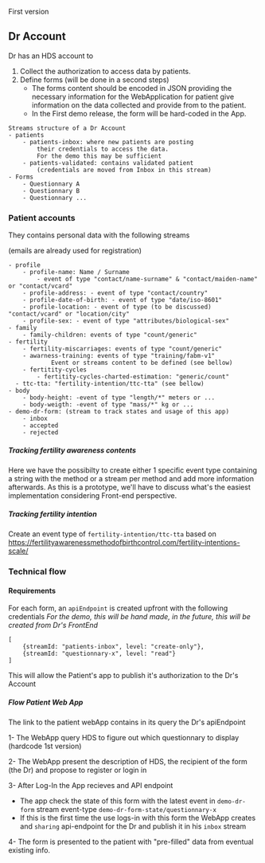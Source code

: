 First version 

## Dr Account

Dr has an HDS account to 

1. Collect the authorization to access data by patients.
2. Define forms (will be done in a second steps)
   - The forms content should be encoded in JSON providing the necessary information for the WebApplication for patient give information on the data collected and provide from to the patient.
   - In the First demo release, the form will be hard-coded in the App.

```
Streams structure of a Dr Account
- patients
	- patients-inbox: where new patients are posting 
		their credentials to access the data. 
		For the demo this may be sufficient
	- patients-validated: contains validated patient 
		(credentials are moved from Inbox in this stream)
- Forms
	- Questionnary A
	- Questionnary B
	- Questionnary ...

```

### Patient accounts

They contains personal data with the following streams

(emails are already used for registration)

```
- profile
	- profile-name: Name / Surname 
		- event of type "contact/name-surname" & "contact/maiden-name" or "contact/vcard"
	- profile-address: - event of type "contact/country"
	- profile-date-of-birth: - event of type "date/iso-8601"
	- profile-location: - event of type (to be discussed) "contact/vcard" or "location/city"
	- profile-sex: - event of type "attributes/biological-sex"
- family
	- family-children: events of type "count/generic"
- fertility
	- fertility-miscarriages: events of type "count/generic"
	- awarness-training: events of type "training/fabm-v1"
			Event or streams content to be defined (see bellow)
	- fertitity-cycles
		- fertitity-cycles-charted-estimation: "generic/count"
  - ttc-tta: "fertility-intention/ttc-tta" (see bellow)
- body
	- body-height: -event of type "length/*" meters or ...
	- body-weigth: -event of type "mass/*" kg or ...
- demo-dr-form: (stream to track states and usage of this app)
	- inbox
	- accepted
	- rejected
```

##### Tracking fertility awareness contents

Here we have the possibilty to create either 1 specific event type containing a string with the method or a stream per method and add more information afterwards. As this is a prototype, we'll have to discuss what's the easiest implementation considering Front-end perspective. 

##### Tracking fertility intention

Create an event type of `fertility-intention/ttc-tta`  based on https://fertilityawarenessmethodofbirthcontrol.com/fertility-intentions-scale/



### Technical flow

#### **Requirements** 

For each form, an `apiEndpoint` is created upfront with the following credentials
*For the demo, this will be hand made, in the future, this will be created from Dr's FrontEnd*

``` 
[
	{streamId: "patients-inbox", level: "create-only"},
	{streamId: "questionnary-x", level: "read"}
]
```

This will allow the Patient's app to publish it's authorization to the Dr's Account 

##### Flow Patient Web App

The link to the patient webApp contains in its query the Dr's apiEndpoint

1- The WebApp query HDS to figure out which questionnary to display (hardcode 1st version)

2- The WebApp present the description of HDS, the recipient of the form (the Dr) and propose to register or login in

3- After Log-In the App recieves and API endpoint 

- The app check the state of this form with the latest event in `demo-dr-form` stream event-type `demo-dr-form-state/questionnary-x`
- If this is the first time the use logs-in with this form the WebApp creates  and `sharing` api-endpoint for the Dr and publish it in his `inbox`  stream

4- The form is presented to the patient with "pre-filled" data from eventual existing info.
